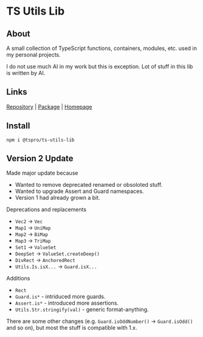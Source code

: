 # TS Utils Lib

## About
A small collection of TypeScript functions, containers, modules, etc. used
in my personal projects.

I do not use much AI in my work but this is exception. Lot of stuff in this
lib is written by AI.

## Links
[Repository](https://github.com/pahkasoft/ts-utils-lib) |
[Package](https://www.npmjs.com/package/@tspro/ts-utils-lib) |
[Homepage](https://pahkasoft.github.io/ts-utils-lib)

## Install
`npm i @tspro/ts-utils-lib`

## Version 2 Update

Made major update because
- Wanted to remove deprecated renamed or obsoloted stuff.
- Wanted to upgrade Assert and Guard namespaces.
- Version 1 had already grown a bit.

Deprecations and replacements
- `Vec2` -> `Vec`
- `Map1` -> `UniMap`
- `Map2` -> `BiMap`
- `Map3` -> `TriMap`
- `Set1` -> `ValueSet`
- `DeepSet` -> `ValueSet.createDeep()`
- `DivRect` -> `AnchoredRect`
- `Utils.Is.isX...` -> `Guard.isX...`

Additions
- `Rect`
- `Guard.is*`  - intriduced more guards.
- `Assert.is*` - introduced more assertions.
- `Utils.Str.stringify(val)` - generic format-anything.

There are some other changes (e.g. `Guard.isOddNumber()` -> `Guard.isOdd()`
and so on), but most the stuff is compatible with 1.x.

